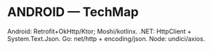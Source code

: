 # ANDROID — TechMap

Android: Retrofit+OkHttp/Ktor; Moshi/kotlinx.
.NET: HttpClient + System.Text.Json.
Go: net/http + encoding/json.
Node: undici/axios.
